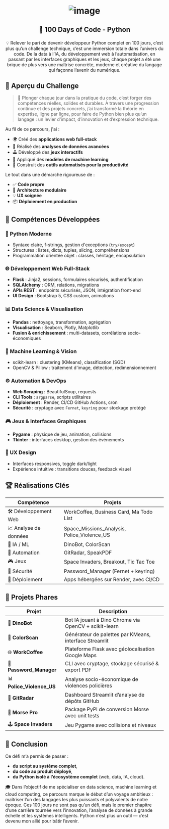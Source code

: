 # <p align="center"> ![image](https://github.com/user-attachments/assets/973b6d5f-7202-4b73-a622-498e2766e50b) </p>

## <p align="center">🚀 100 Days of Code - Python</p>

<p align="center">💡 Relever le pari de devenir développeur Python complet en 100 jours, c’est plus qu’un challenge technique, c’est une immersion totale dans l’univers du code. De la data à l’IA, du développement web à l’automatisation, en passant par les interfaces graphiques et les jeux, chaque projet a été une brique de plus vers une maîtrise concrète, moderne et créative du langage qui façonne l’avenir du numérique.</p>

## 🎯 Aperçu du Challenge

> 🎯 Plonger chaque jour dans la pratique du code, c’est forger des compétences réelles, solides et durables. À travers une progression continue et des projets concrets, j’ai transformé la théorie en expertise, ligne par ligne, pour faire de Python bien plus qu’un langage : un levier d’impact, d’innovation et d’expression technique.

Au fil de ce parcours, j'ai :

* 🌍 Créé des **applications web full-stack**
* 🧠 Réalisé des **analyses de données avancées**
* 🕹️ Développé des **jeux interactifs**
* 🤖 Appliqué des **modèles de machine learning**
* 🔧 Construit des **outils automatisés pour la productivité**

Le tout dans une démarche rigoureuse de :

* ✅ **Code propre**
* 🧩 **Architecture modulaire**
* 💡 **UX soignée**
* 📦 **Déploiement en production**


## 🧠 Compétences Développées

### 🐍 Python Moderne

* Syntaxe claire, f-strings, gestion d'exceptions (`try/except`)
* Structures : listes, dicts, tuples, slicing, compréhensions
* Programmation orientée objet : classes, héritage, encapsulation

### 🌐 Développement Web Full-Stack

* **Flask** : Jinja2, sessions, formulaires sécurisés, authentification
* **SQLAlchemy** : ORM, relations, migrations
* **APIs REST** : endpoints sécurisés, JSON, intégration front-end
* **UI Design** : Bootstrap 5, CSS custom, animations

### 📊 Data Science & Visualisation

* **Pandas** : nettoyage, transformation, agrégation
* **Visualisation** : Seaborn, Plotly, Matplotlib
* **Fusion & enrichissement** : multi-datasets, corrélations socio-économiques

### 🤖 Machine Learning & Vision

* scikit-learn : clustering (KMeans), classification (SGD)
* OpenCV & Pillow : traitement d'image, détection, redimensionnement

### ⚙️ Automation & DevOps

* **Web Scraping** : BeautifulSoup, requests
* **CLI Tools** : `argparse`, scripts utilitaires
* **Déploiement** : Render, CI/CD GitHub Actions, cron
* **Sécurité** : cryptage avec `Fernet`, `keyring` pour stockage protégé

### 🎮 Jeux & Interfaces Graphiques

* **Pygame** : physique de jeu, animation, collisions
* **Tkinter** : interfaces desktop, gestion des événements

### 🎨 UX Design

* Interfaces responsives, toggle dark/light
* Expérience intuitive : transitions douces, feedback visuel


## 🏆 Réalisations Clés

| Compétence            | Projets                                         |
| --------------------- | ----------------------------------------------- |
| 🛠️ Développement Web | WorkCoffee, Business Card, Ma Todo List         |
| 📈 Analyse de données | Space\_Missions\_Analysis, Police\_Violence\_US |
| 🧠 IA / ML            | DinoBot, ColorScan                              |
| 🧩 Automation         | GitRadar, SpeakPDF                              |
| 🎮 Jeux               | Space Invaders, Breakout, Tic Tac Toe           |
| 🔐 Sécurité           | Password\_Manager (Fernet + keyring)            |
| 🚀 Déploiement        | Apps hébergées sur Render, avec CI/CD           |


## 🌟 Projets Phares

| Projet                      | Description                                            |
| --------------------------- | ------------------------------------------------------ |
| 🧠 **DinoBot**              | Bot IA jouant à Dino Chrome via OpenCV + scikit-learn  |
| 🎨 **ColorScan**            | Générateur de palettes par KMeans, interface Streamlit |
| 🌐 **WorkCoffee**           | Plateforme Flask avec géolocalisation Google Maps      |
| 🔐 **Password\_Manager**    | CLI avec cryptage, stockage sécurisé & export PDF      |
| 📊 **Police\_Violence\_US** | Analyse socio-économique de violences policières       |
| 📡 **GitRadar**             | Dashboard Streamlit d’analyse de dépôts GitHub         |
| 🚀 **Morse Pro**            | Package PyPI de conversion Morse avec unit tests       |
| 🕹️ **Space Invaders**      | Jeu Pygame avec collisions et niveaux                  |


## 📌 Conclusion

Ce défi m’a permis de passer :

* **du script au système complet**,
* **du code au produit déployé**,
* **du Python isolé à l’écosystème complet** (web, data, IA, cloud).

🎓 Dans l’objectif de me spécialiser en data science, machine learning et cloud computing, ce parcours marque le début d’un voyage ambitieux : maîtriser l’un des langages les plus puissants et polyvalents de notre époque. Ces 100 jours ne sont pas qu’un défi, mais le premier chapitre d’une carrière tournée vers l’innovation, l’analyse de données à grande échelle et les systèmes intelligents. Python n’est plus un outil — c’est devenu mon allié pour bâtir l’avenir.
